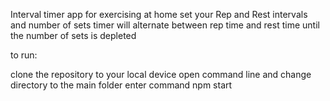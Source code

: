 Interval timer app for exercising at home
set your Rep and Rest intervals and number of sets
timer will alternate between rep time and rest time until the number of sets is depleted

to run:

clone the repository to your local device 
open command line and change directory to the main folder
enter command npm start
